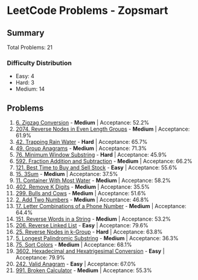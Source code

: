 # LeetCode Problems - Zopsmart

## Summary
Total Problems: 21

### Difficulty Distribution

- Easy: 4
- Hard: 3
- Medium: 14

## Problems

1. [6. Zigzag Conversion](https://leetcode.com/problems/zigzag-conversion/) - **Medium** | Acceptance: 52.2%
2. [2074. Reverse Nodes in Even Length Groups](https://leetcode.com/problems/reverse-nodes-in-even-length-groups/) - **Medium** | Acceptance: 61.9%
3. [42. Trapping Rain Water](https://leetcode.com/problems/trapping-rain-water/) - **Hard** | Acceptance: 65.7%
4. [49. Group Anagrams](https://leetcode.com/problems/group-anagrams/) - **Medium** | Acceptance: 71.3%
5. [76. Minimum Window Substring](https://leetcode.com/problems/minimum-window-substring/) - **Hard** | Acceptance: 45.9%
6. [592. Fraction Addition and Subtraction](https://leetcode.com/problems/fraction-addition-and-subtraction/) - **Medium** | Acceptance: 66.2%
7. [121. Best Time to Buy and Sell Stock](https://leetcode.com/problems/best-time-to-buy-and-sell-stock/) - **Easy** | Acceptance: 55.6%
8. [15. 3Sum](https://leetcode.com/problems/3sum/) - **Medium** | Acceptance: 37.5%
9. [11. Container With Most Water](https://leetcode.com/problems/container-with-most-water/) - **Medium** | Acceptance: 58.2%
10. [402. Remove K Digits](https://leetcode.com/problems/remove-k-digits/) - **Medium** | Acceptance: 35.5%
11. [299. Bulls and Cows](https://leetcode.com/problems/bulls-and-cows/) - **Medium** | Acceptance: 51.6%
12. [2. Add Two Numbers](https://leetcode.com/problems/add-two-numbers/) - **Medium** | Acceptance: 46.8%
13. [17. Letter Combinations of a Phone Number](https://leetcode.com/problems/letter-combinations-of-a-phone-number/) - **Medium** | Acceptance: 64.4%
14. [151. Reverse Words in a String](https://leetcode.com/problems/reverse-words-in-a-string/) - **Medium** | Acceptance: 53.2%
15. [206. Reverse Linked List](https://leetcode.com/problems/reverse-linked-list/) - **Easy** | Acceptance: 79.6%
16. [25. Reverse Nodes in k-Group](https://leetcode.com/problems/reverse-nodes-in-k-group/) - **Hard** | Acceptance: 63.8%
17. [5. Longest Palindromic Substring](https://leetcode.com/problems/longest-palindromic-substring/) - **Medium** | Acceptance: 36.3%
18. [75. Sort Colors](https://leetcode.com/problems/sort-colors/) - **Medium** | Acceptance: 68.1%
19. [3602. Hexadecimal and Hexatrigesimal Conversion](https://leetcode.com/problems/hexadecimal-and-hexatrigesimal-conversion/) - **Easy** | Acceptance: 79.9%
20. [242. Valid Anagram](https://leetcode.com/problems/valid-anagram/) - **Easy** | Acceptance: 67.0%
21. [991. Broken Calculator](https://leetcode.com/problems/broken-calculator/) - **Medium** | Acceptance: 55.3%